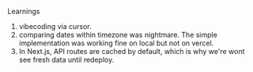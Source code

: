 Learnings
1. vibecoding via cursor.
2. comparing dates within timezone was nightmare. The simple implementation was working fine on local but not on vercel.
3. In Next.js, API routes are cached by default, which is why we're wont see fresh data until redeploy.